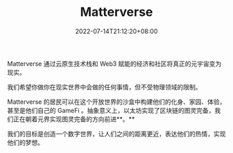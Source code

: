 ﻿---
weight: 
title: "Matterverse"
description: "Matterverse 通过云原生技术栈和 Web3 赋能的经济和社区将真正的元宇宙变为现实。"
date: 2022-07-14T21:12:20+08:00
lastmod: 2022-07-14T10:12:20+08:00
draft: false
authors: ["Cindy"]
featuredImage: "612.jpg"
link: "https://www.matterverse.com/"
tags: ["Matterverse","元宇宙电商"]
categories: ["navigation"]
navigation: ["元宇宙电商"]
lightgallery: true
toc: true
pinned: false
recommend: false
recommend1: false
---
Matterverse 通过云原生技术栈和 Web3 赋能的经济和社区将真正的元宇宙变为现实。

我们希望你做你在现实世界中会做的任何事情，但不受物理领域的限制。

Matterverse 的居民可以在这个开放世界的沙盒中构建他们的化身、家园、体验，甚至是他们自己的 GameFi 。抽象意义上，以太坊实现了区块链的图灵完备，我们正在朝着元界实现图灵完备的方向前进**。** 

我们的目标是创造一个数字世界，让人们之间的距离更近，表达他们的热情，实现他们的梦想。